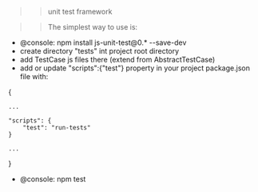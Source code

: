 >> unit test framework

>> The simplest way to use is:

 - @console: npm install js-unit-test@0.* --save-dev
 - create directory "tests" int project root directory
 - add TestCase js files there (extend from AbstractTestCase)
 - add or update "scripts":{"test"} property in your project package.json file with:

 {

    ...

    "scripts": {
        "test": "run-tests"
    }

    ...

 }

 - @console: npm test
